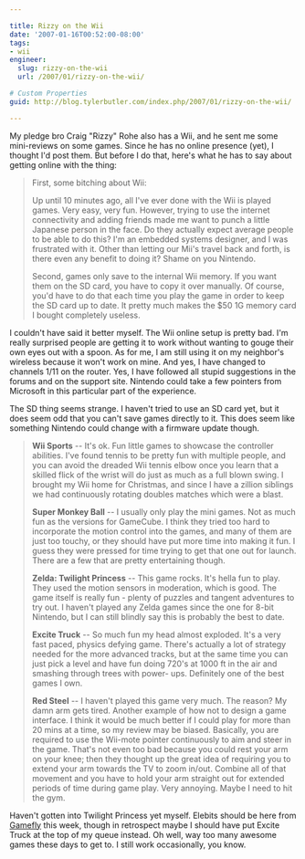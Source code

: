 ```yaml
---

title: Rizzy on the Wii
date: '2007-01-16T00:52:00-08:00'
tags:
- wii
engineer:
  slug: rizzy-on-the-wii
  url: /2007/01/rizzy-on-the-wii/

# Custom Properties
guid: http://blog.tylerbutler.com/index.php/2007/01/rizzy-on-the-wii/

---
```


My pledge bro Craig "Rizzy" Rohe also has a Wii, and he sent me some mini-reviews on some games. Since he has no online presence (yet), I thought I'd
post them. But before I do that, here's what he has to say about getting
online with the thing:

> First, some bitching about Wii:
>
> Up until 10 minutes ago, all I've ever done with the Wii is played games.
Very easy, very fun. However, trying to use the internet connectivity and
adding friends made me want to punch a little Japanese person in the face. Do
they actually expect average people to be able to do this? I'm an embedded
systems designer, and I was frustrated with it. Other than letting our Mii's
travel back and forth, is there even any benefit to doing it? Shame on you
Nintendo.
>
> Second, games only save to the internal Wii memory. If you want them on the
SD card, you have to copy it over manually. Of course, you'd have to do that
each time you play the game in order to keep the SD card up to date. It pretty
much makes the $50 1G memory card I bought completely useless.

I couldn't have said it better myself. The Wii online setup is pretty bad. I'm
really surprised people are getting it to work without wanting to gouge their
own eyes out with a spoon. As for me, I am still using it on my neighbor's
wireless because it won't work on mine. And yes, I have changed to channels
1/11 on the router. Yes, I have followed all stupid suggestions in the forums
and on the support site. Nintendo could take a few pointers from Microsoft in
this particular part of the experience.

The SD thing seems strange. I haven't tried to use an SD card yet, but it does
seem odd that you can't save games directly to it. This does seem like
something Nintendo could change with a firmware update though.

> **Wii Sports** -- It's ok. Fun little games to showcase the controller
abilities. I've found tennis to be pretty fun with multiple people, and you
can avoid the dreaded Wii tennis elbow once you learn that a skilled flick of
the wrist will do just as much as a full blown swing. I brought my Wii home
for Christmas, and since I have a zillion siblings we had continuously
rotating doubles matches which were a blast.
>
> **Super Monkey Ball** -- I usually only play the mini games. Not as much fun
as the versions for GameCube. I think they tried too hard to incorporate the
motion control into the games, and many of them are just too touchy, or they
should have put more time into making it fun. I guess they were pressed for
time trying to get that one out for launch. There are a few that are pretty
entertaining though.
>
> **Zelda: Twilight Princess** -- This game rocks. It's hella fun to play. They
used the motion sensors in moderation, which is good. The game itself is
really fun - plenty of puzzles and tangent adventures to try out. I haven't
played any Zelda games since the one for 8-bit Nintendo, but I can still
blindly say this is probably the best to date.
>
> **Excite Truck** -- So much fun my head almost exploded. It's a very fast
paced, physics defying game. There's actually a lot of strategy needed for the
more advanced tracks, but at the same time you can just pick a level and have
fun doing 720's at 1000 ft in the air and smashing through trees with power-
ups. Definitely one of the best games I own.
>
> **Red Steel** -- I haven't played this game very much. The reason? My damn
arm gets tired. Another example of how not to design a game interface. I think
it would be much better if I could play for more than 20 mins at a time, so my
review may be biased. Basically, you are required to use the Wii-mote pointer
continuously to aim and steer in the game. That's not even too bad because you
could rest your arm on your knee; then they thought up the great idea of
requiring you to extend your arm towards the TV to zoom in/out. Combine all of
that movement and you have to hold your arm straight out for extended periods
of time during game play. Very annoying. Maybe I need to hit the gym.

Haven't gotten into Twilight Princess yet myself. Elebits should be here from
[Gamefly][1] this week, though in retrospect maybe I should have put Excite
Truck at the top of my queue instead. Oh well, way too many awesome games
these days to get to. I still work occasionally, you know.

   [1]: http://www.gamefly.com/
